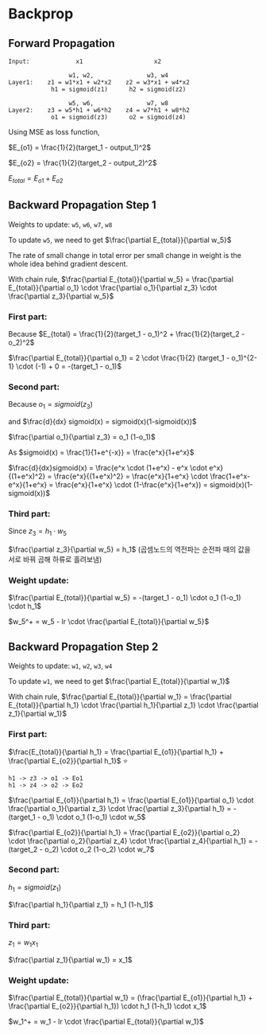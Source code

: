 # Backprop

## Forward Propagation
```
Input:             x1                    x2

                 w1, w2,               w3, w4
Layer1:    z1 = w1*x1 + w2*x2    z2 = w3*x1 + w4*x2
            h1 = sigmoid(z1)      h2 = sigmoid(z2)
            
                 w5, w6,               w7, w8  
Layer2:    z3 = w5*h1 + w6*h2    z4 = w7*h1 + w8*h2
            o1 = sigmoid(z3)      o2 = sigmoid(z4)
```

Using MSE as loss function,

$E_{o1} = \frac{1}{2}(target_1 - output_1)^2$

$E_{o2} = \frac{1}{2}(target_2 - output_2)^2$

$E_{total} = E_{o1} + E_{o2}$

## Backward Propagation Step 1

Weights to update: `w5`, `w6`, `w7`, `w8`

To update `w5`, we need to get $\frac{\partial E_{total}}{\partial w_5}$

The rate of small change in total error per small change in weight is the whole idea behind gradient descent.

With chain rule, $\frac{\partial E_{total}}{\partial w_5} = \frac{\partial E_{total}}{\partial o_1} \cdot \frac{\partial o_1}{\partial z_3} \cdot \frac{\partial z_3}{\partial w_5}$

### First part:

Because $E_{total} = \frac{1}{2}(target_1 - o_1)^2 + \frac{1}{2}(target_2 - o_2)^2$

$\frac{\partial E_{total}}{\partial o_1} = 2 \cdot \frac{1}{2} (target_1 - o_1)^{2-1} \cdot (-1) + 0 = -(target_1 - o_1)$

### Second part:

Because $o_1 = sigmoid(z_3)$ 

and $\frac{d}{dx} sigmoid(x) = sigmoid(x)(1-sigmoid(x))$

$\frac{\partial o_1}{\partial z_3} = o_1 (1-o_1)$

As $sigmoid(x) = \frac{1}{1+e^{-x}} = \frac{e^x}{1+e^x}$

$\frac{d}{dx}sigmoid(x) = \frac{e^x \cdot (1+e^x) - e^x \cdot e^x}{(1+e^x)^2} = \frac{e^x}{(1+e^x)^2} = \frac{e^x}{1+e^x} \cdot \frac{1+e^x-e^x}{1+e^x} = \frac{e^x}{1+e^x} \cdot (1-\frac{e^x}{1+e^x}) = sigmoid(x)(1-sigmoid(x))$

### Third part:

Since $z_3 = h_1 \cdot w_5$

$\frac{\partial z_3}{\partial w_5} = h_1$ (곱셈노드의 역전파는 순전파 때의 값을 서로 바꿔 곱해 하류로 흘려보냄)

### Weight update:

$\frac{\partial E_{total}}{\partial w_5} = -(target_1 - o_1) \cdot o_1 (1-o_1) \cdot h_1$

$w_5^+ = w_5 - lr \cdot \frac{\partial E_{total}}{\partial w_5}$

## Backward Propagation Step 2

Weights to update: `w1`, `w2`, `w3`, `w4`

To update `w1`, we need to get $\frac{\partial E_{total}}{\partial w_1}$

With chain rule, $\frac{\partial E_{total}}{\partial w_1} = \frac{\partial E_{total}}{\partial h_1} \cdot \frac{\partial h_1}{\partial z_1} \cdot \frac{\partial z_1}{\partial w_1}$

### First part:

$\frac{E_{total}}{\partial h_1} = \frac{\partial E_{o1}}{\partial h_1} + \frac{\partial E_{o2}}{\partial h_1}$ ⭐

```
h1 -> z3 -> o1 -> Eo1
h1 -> z4 -> o2 -> Eo2
```

$\frac{\partial E_{o1}}{\partial h_1} = \frac{\partial E_{o1}}{\partial o_1} \cdot \frac{\partial o_1}{\partial z_3} \cdot \frac{\partial z_3}{\partial h_1} = -(target_1 - o_1) \cdot o_1 (1-o_1) \cdot w_5$

$\frac{\partial E_{o2}}{\partial h_1} = \frac{\partial E_{o2}}{\partial o_2} \cdot \frac{\partial o_2}{\partial z_4} \cdot \frac{\partial z_4}{\partial h_1} = -(target_2 - o_2) \cdot o_2 (1-o_2) \cdot w_7$

### Second part:

$h_1 = sigmoid(z_1)$

$\frac{\partial h_1}{\partial z_1} = h_1 (1-h_1)$

### Third part:

$z_1 = w_1 x_1$

$\frac{\partial z_1}{\partial w_1} = x_1$

### Weight update:

$\frac{\partial E_{total}}{\partial w_1} = (\frac{\partial E_{o1}}{\partial h_1} + \frac{\partial E_{o2}}{\partial h_1}) \cdot h_1 (1-h_1) \cdot x_1$

$w_1^+ = w_1 - lr \cdot \frac{\partial E_{total}}{\partial w_1}$

